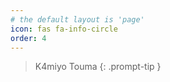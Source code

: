 ```yaml
---
# the default layout is 'page'
icon: fas fa-info-circle
order: 4
---
```


> K4miyo Touma
{: .prompt-tip }
